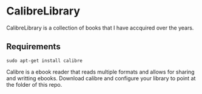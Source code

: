 # CalibreLibrary
CalibreLibrary is a collection of books that I have accquired over the years. 

## Requirements
```
sudo apt-get install calibre
```
Calibre is a ebook reader that reads multiple formats and allows for sharing and writting ebooks.
Download calibre and configure your library to point at the folder of this repo.
